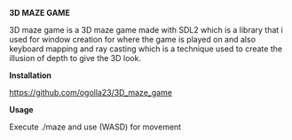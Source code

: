 **3D MAZE GAME**

3D maze game is a 3D maze game made with SDL2 which is a library that i used for window creation for where the game is played on and also 
keyboard mapping and ray casting which is a technique used to create the illusion of depth to give the 3D look.

**Installation**

https://github.com/ogolla23/3D_maze_game

**Usage**

Execute ./maze and use (WASD) for movement
